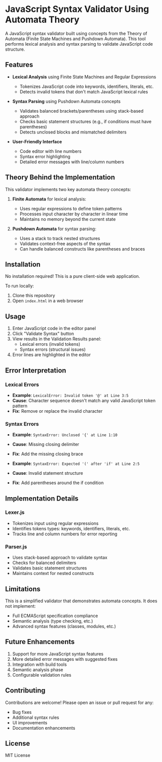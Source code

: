 # JavaScript Syntax Validator Using Automata Theory

A JavaScript syntax validator built using concepts from the Theory of Automata (Finite State Machines and Pushdown Automata). This tool performs lexical analysis and syntax parsing to validate JavaScript code structure.

## Features

- **Lexical Analysis** using Finite State Machines and Regular Expressions
  - Tokenizes JavaScript code into keywords, identifiers, literals, etc.
  - Detects invalid tokens that don't match JavaScript lexical rules

- **Syntax Parsing** using Pushdown Automata concepts
  - Validates balanced brackets/parentheses using stack-based approach
  - Checks basic statement structures (e.g., if conditions must have parentheses)
  - Detects unclosed blocks and mismatched delimiters

- **User-Friendly Interface**
  - Code editor with line numbers
  - Syntax error highlighting
  - Detailed error messages with line/column numbers

## Theory Behind the Implementation

This validator implements two key automata theory concepts:

1. **Finite Automata** for lexical analysis:
   - Uses regular expressions to define token patterns
   - Processes input character by character in linear time
   - Maintains no memory beyond the current state

2. **Pushdown Automata** for syntax parsing:
   - Uses a stack to track nested structures
   - Validates context-free aspects of the syntax
   - Can handle balanced constructs like parentheses and braces

## Installation

No installation required! This is a pure client-side web application.

To run locally:
1. Clone this repository
2. Open `index.html` in a web browser

## Usage

1. Enter JavaScript code in the editor panel
2. Click "Validate Syntax" button
3. View results in the Validation Results panel:
   - Lexical errors (invalid tokens)
   - Syntax errors (structural issues)
4. Error lines are highlighted in the editor

## Error Interpretation

### Lexical Errors
- **Example**: `LexicalError: Invalid token '@' at Line 3:5`
- **Cause**: Character sequence doesn't match any valid JavaScript token pattern
- **Fix**: Remove or replace the invalid character

### Syntax Errors
- **Example**: `SyntaxError: Unclosed '{' at Line 1:10`
- **Cause**: Missing closing delimiter
- **Fix**: Add the missing closing brace

- **Example**: `SyntaxError: Expected '(' after 'if' at Line 2:5`
- **Cause**: Invalid statement structure
- **Fix**: Add parentheses around the if condition

## Implementation Details

### Lexer.js
- Tokenizes input using regular expressions
- Identifies tokens types: keywords, identifiers, literals, etc.
- Tracks line and column numbers for error reporting

### Parser.js
- Uses stack-based approach to validate syntax
- Checks for balanced delimiters
- Validates basic statement structures
- Maintains context for nested constructs

## Limitations

This is a simplified validator that demonstrates automata concepts. It does not implement:

- Full ECMAScript specification compliance
- Semantic analysis (type checking, etc.)
- Advanced syntax features (classes, modules, etc.)

## Future Enhancements

1. Support for more JavaScript syntax features
2. More detailed error messages with suggested fixes
3. Integration with build tools
4. Semantic analysis phase
5. Configurable validation rules

## Contributing

Contributions are welcome! Please open an issue or pull request for any:
- Bug fixes
- Additional syntax rules
- UI improvements
- Documentation enhancements

## License

MIT License